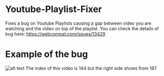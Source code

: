 # Youtube-Playlist-Fixer

Fixes a bug on Youtube Playlists causing a gap between video you are watching and the video on top of the playlist. 
You can check the details of bug here:
https://webcompat.com/issues/13429
# Example of the bug
![alt text](https://webcompat.com/uploads/2017/11/ebd4f8f1-d9d5-412d-949f-64ad5c50c8b5-thumb.jpg "bug")
The index of this video is 144 but the right side shows from 187.
